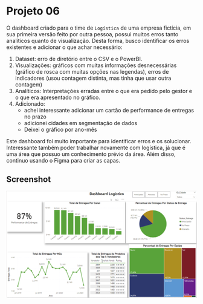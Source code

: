 # Projeto 06

O dashboard criado para o time de ```Logística``` de uma empresa fictícia, em sua primeira versão feito por outra pessoa, possui muitos erros tanto analíticos quanto de visualização.
Desta forma, busco identificar os erros existentes e adicionar o que achar necessário:

1. Dataset: erro de diretório entre o CSV e o PowerBI.
2. Visualizações: gráficos com muitas informações desnecessárias (gráfico de rosca com muitas opções nas legendas), erros de indicadores (usou contagem distinta, mas tinha que usar outra contagem)
3. Analíticos: Interpretações erradas entre o que era pedido pelo gestor e o que era apresentado no gráfico.
4. Adicionado:
   * achei interessante adicionar um cartão de performance de entregas no prazo
   * adicionei cidades em segmentação de dados
   * Deixei o gráfico por ano-mês

Este dashboard foi muito importante para identificar erros e os solucionar. Interessante também poder trabalhar novamente com logística, já que é uma área que possuo um conhecimento prévio da área. Além disso, continuo usando o Figma para criar as capas.

## Screenshot

![Projeto 6 - Dashboard de Logística](https://raw.githubusercontent.com/gustavo-rossin/powerbi/main/projeto06_logistico/logistics_dashboard.PNG)
